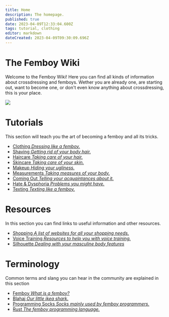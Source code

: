 ```yaml
---
title: Home
description: The homepage.
published: true
date: 2023-04-09T12:33:04.600Z
tags: tutorial, clothing
editor: markdown
dateCreated: 2023-04-09T09:30:09.696Z
---
```


# The Femboy Wiki

Welcome to the Femboy Wiki! Here you can find all kinds of information about crossdressing and femboys. Wether you are already one, are starting out, want to become one, or don't even know anything about crossdressing, this is your place.

<div class="horizontal home-social">
    <a href="https://discord.gg/MWhnfV7j59"><img src="/en/assets/img/discord-square.svg"></a>
</div>

# Tutorials

This section will teach you the art of becoming a femboy and all its tricks.

- [Clothing *Dressing like a femboy.*](/en/Tutorials/Clothing)
- [Shaving *Getting rid of your body hair.*](/en/Tutorials/Shaving)
- [Haircare *Taking care of your hair.*](/en/Tutorials/Haircare)
- [Skincare *Taking care of your skin.*](/en/Tutorials/Skincare)
- [Makeup *Hiding your ugliness.*](/en/Tutorials/Makeup)
- [Measurements *Taking measures of your body.*](/en/Tutorials/Measure)
- [Coming Out *Telling your acquaintances about it.*](/en/Tutorials/ComingOut)
- [Hate & Dysphoria *Problems you might have.*](/en/Tutorials/HateDysphoria)
- [Texting *Texting like a femboy.*](/en/Tutorials/Texting)

# Resources

In this section you can find links to useful information and other resources.

- [Shopping *A list of websites for all your shopping needs.*](/en/Resources/Shopping)
- [Voice Training *Resources to help you with voice training.*](/en/Resources/VoiceTraining)
- [Silhouette *Dealing with your masculine body features*](/en/Resources/Silhouette)

# Terminology

Common terms and slang you can hear in the community are explained in this section

- [Femboy *What is a femboy?*](/en/Definitions/Femboy)
- [Blahaj *Our little ikea shark.*](/en/Definitions/Blahaj)
- [Programming Socks *Socks mainly used by femboy programmers.*](/en/Definitions/ProgrammingSocks)
- [Rust *The femboy programming language.*](/en/Definitions/Rust)